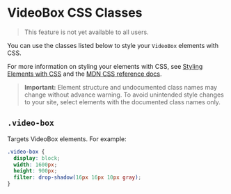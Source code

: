 <!-- This article was published using the Doc Push single-sourcing tool. Any changes to this article MUST be made in the source file. Find it at www.github.com/wix-private/velo-docs.-->

# VideoBox CSS Classes

> This feature is not yet available to all users.

You can use the classes listed below
to style your `VideoBox` elements with CSS.

For more information on styling your elements with CSS, see
[Styling Elements with CSS]($w/styling-elements-with-css) and the
[MDN CSS reference docs](https://developer.mozilla.org/en-US/docs/Learn/CSS).

<blockquote class="important">

__Important:__
Element structure and undocumented class names
may change without advance warning.
To avoid unintended style changes to your site,
select elements with the documented class names only.

</blockquote>

## `.video-box`

Targets VideoBox elements.
For example:

```css
.video-box {
  display: block;
  width: 1600px;
  height: 900px;
  filter: drop-shadow(16px 16px 10px gray);
}
```
